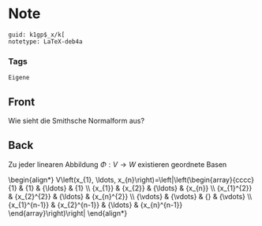 # Note
```
guid: k1gp$_x/k[
notetype: LaTeX-deb4a
```

### Tags
```
Eigene
```

## Front
Wie sieht die Smithsche Normalform aus?

## Back
Zu jeder linearen Abbildung $\Phi: V \rightarrow W$ existieren geordnete Basen 
<div>
</div><div>\begin{align*}
V\left(x_{1}, \ldots, x_{n}\right)=\left|\left(\begin{array}{cccc}
{1} & {1} & {\ldots} & {1} \\
{x_{1}} & {x_{2}} & {\ldots} & {x_{n}} \\
{x_{1}^{2}} & {x_{2}^{2}} & {\ldots} & {x_{n}^{2}} \\
{\vdots} & {\vdots} & {} & {\vdots} \\
{x_{1}^{n-1}} & {x_{2}^{n-1}} & {\ldots} & {x_{n}^{n-1}}
\end{array}\right)\right|
\end{align*}
</div>
